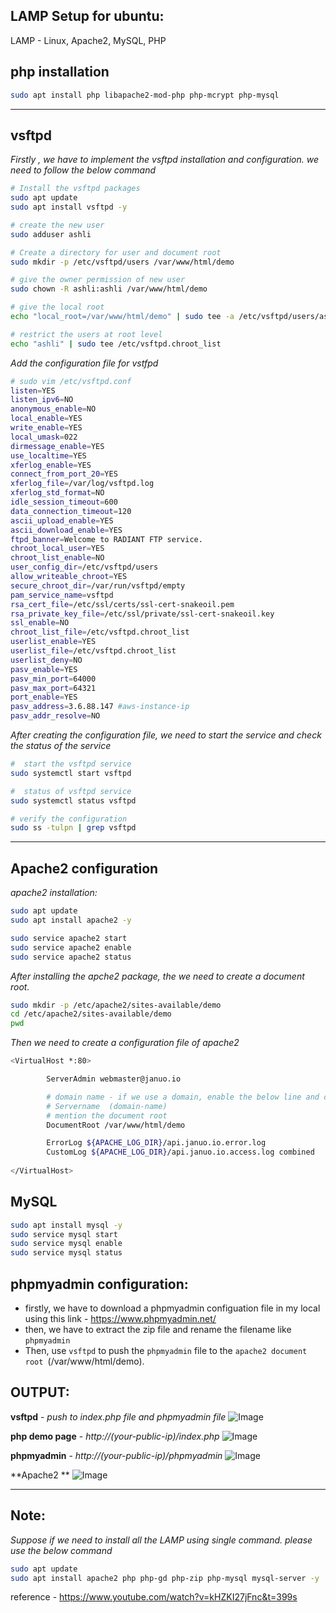 LAMP Setup for ubuntu:
---------------------------------

LAMP - Linux, Apache2, MySQL, PHP

php installation
---------------------

```sh
sudo apt install php libapache2-mod-php php-mcrypt php-mysql
```
---
vsftpd
-------
_Firstly , we have to implement the vsftpd installation and configuration. we need to follow the below command_

```sh
# Install the vsftpd packages
sudo apt update 
sudo apt install vsftpd -y

# create the new user
sudo adduser ashli

# Create a directory for user and document root
sudo mkdir -p /etc/vsftpd/users /var/www/html/demo

# give the owner permission of new user
sudo chown -R ashli:ashli /var/www/html/demo

# give the local root
echo "local_root=/var/www/html/demo" | sudo tee -a /etc/vsftpd/users/ashli

# restrict the users at root level
echo "ashli" | sudo tee /etc/vsftpd.chroot_list
```
_Add the configuration file for vstfpd_
```sh
# sudo vim /etc/vsftpd.conf
listen=YES
listen_ipv6=NO
anonymous_enable=NO
local_enable=YES
write_enable=YES
local_umask=022
dirmessage_enable=YES
use_localtime=YES
xferlog_enable=YES
connect_from_port_20=YES
xferlog_file=/var/log/vsftpd.log
xferlog_std_format=NO
idle_session_timeout=600
data_connection_timeout=120
ascii_upload_enable=YES
ascii_download_enable=YES
ftpd_banner=Welcome to RADIANT FTP service.
chroot_local_user=YES
chroot_list_enable=NO
user_config_dir=/etc/vsftpd/users
allow_writeable_chroot=YES
secure_chroot_dir=/var/run/vsftpd/empty
pam_service_name=vsftpd
rsa_cert_file=/etc/ssl/certs/ssl-cert-snakeoil.pem
rsa_private_key_file=/etc/ssl/private/ssl-cert-snakeoil.key
ssl_enable=NO
chroot_list_file=/etc/vsftpd.chroot_list
userlist_enable=YES
userlist_file=/etc/vsftpd.chroot_list
userlist_deny=NO
pasv_enable=YES
pasv_min_port=64000
pasv_max_port=64321
port_enable=YES
pasv_address=3.6.88.147 #aws-instance-ip
pasv_addr_resolve=NO
```
_After creating the configuration file, we need to start the service and check the status of the service_
```sh
#  start the vsftpd service
sudo systemctl start vsftpd

#  status of vsftpd service
sudo systemctl status vsftpd

# verify the configuration
sudo ss -tulpn | grep vsftpd

```
---

Apache2 configuration
----------------------------
_apache2 installation:_
```sh
sudo apt update
sudo apt install apache2 -y

sudo service apache2 start
sudo service apache2 enable
sudo service apache2 status
```
_After installing the apche2 package, the we need to create a document root._

```sh
sudo mkdir -p /etc/apache2/sites-available/demo
cd /etc/apache2/sites-available/demo
pwd
```
_Then we need to create a configuration file of apache2_
```sh
<VirtualHost *:80>

        ServerAdmin webmaster@januo.io

        # domain name - if we use a domain, enable the below line and change the domain name as per your wish. without domain, we have to use pulic ip for accessing.
        # Servername  (domain-name)
        # mention the document root 
        DocumentRoot /var/www/html/demo

        ErrorLog ${APACHE_LOG_DIR}/api.januo.io.error.log
        CustomLog ${APACHE_LOG_DIR}/api.januo.io.access.log combined
        
</VirtualHost>
```

MySQL
----------
```sh
sudo apt install mysql -y
sudo service mysql start
sudo service mysql enable
sudo service mysql status
```

phpmyadmin configuration:
-------------------------

- firstly, we have to download a phpmyadmin configuation file in my local using this link - https://www.phpmyadmin.net/
- then, we have to extract the zip file and rename the filename like `phpmyadmin`
- Then, use `vsftpd` to push the `phpmyadmin` file to the `apache2 document root `(/var/www/html/demo).


OUTPUT:
-----------

**vsftpd** - _push to index.php file and phpmyadmin file_ 
![Image](https://github.com/januo-org/proof-of-concepts/assets/91359308/2b23db47-045c-43c6-9c9c-71dee90e51d5)

**php demo page** - _http://(your-public-ip)/index.php_
![Image](https://github.com/januo-org/proof-of-concepts/assets/91359308/61c0cf5e-39d4-459d-95ad-94a7756509b2)

**phpmyadmin** - _http://(your-public-ip)/phpmyadmin_
![Image](https://github.com/januo-org/proof-of-concepts/assets/91359308/85435b84-3869-4e52-a8da-2caa26ee5200)

**Apache2 **
![Image](https://github.com/januo-org/proof-of-concepts/assets/91359308/fa42cd7a-270c-4f78-9ea5-77121674b8ca)

---

## Note:

_Suppose if we need to install all the LAMP using single command. please use the below command_
```sh
sudo apt update
sudo apt install apache2 php php-gd php-zip php-mysql mysql-server -y
```

reference - https://www.youtube.com/watch?v=kHZKI27jFnc&t=399s
